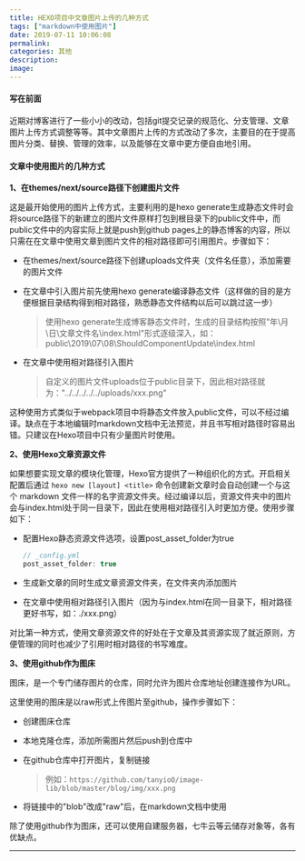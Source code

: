```yaml
---
title: HEXO项目中文章图片上传的几种方式
tags: ["markdown中使用图片"]
date: 2019-07-11 10:06:08
permalink:
categories: 其他
description:
image:
---
```

<p class="description"></p>

#### 写在前面

近期对博客进行了一些小小的改动，包括git提交记录的规范化、分支管理、文章图片上传方式调整等等。其中文章图片上传的方式改动了多次，主要目的在于提高图片分类、替换、管理的效率，以及能够在文章中更方便自由地引用。

#### 文章中使用图片的几种方式

**1、在themes/next/source路径下创建图片文件**

这是最开始使用的图片上传方式，主要利用的是hexo generate生成静态文件时会将source路径下的新建立的图片文件原样打包到根目录下的public文件中，而public文件中的内容实际上就是push到github pages上的静态博客的内容，所以只需在在文章中使用文章到图片文件的相对路径即可引用图片。步骤如下：

<!-- more -->

* 在themes/next/source路径下创建uploads文件夹（文件名任意），添加需要的图片文件

* 在文章中引入图片前先使用hexo generate编译静态文件（这样做的目的是方便根据目录结构得到相对路径，熟悉静态文件结构以后可以跳过这一步）

  > 使用hexo generate生成博客静态文件时，生成的目录结构按照"年\月\日\文章文件名\index.html"形式逐级深入，如：public\2019\07\08\ShouldComponentUpdate\index.html
  >
  > 

* 在文章中使用相对路径引入图片

  > 自定义的图片文件uploads位于public目录下，因此相对路径就为："../../../../../uploads/xxx.png"

这种使用方式类似于webpack项目中将静态文件放入public文件，可以不经过编译。缺点在于本地编辑时markdown文档中无法预览，并且书写相对路径时容易出错。只建议在Hexo项目中只有少量图片时使用。

**2、使用Hexo文章资源文件**

如果想要实现文章的模块化管理，Hexo官方提供了一种组织化的方式。开启相关配置后通过 `hexo new [layout] <title>` 命令创建新文章时会自动创建一个与这个 markdown 文件一样的名字资源文件夹。经过编译以后，资源文件夹中的图片会与index.html处于同一目录下，因此在使用相对路径引入时更加方便。使用步骤如下：

* 配置Hexo静态资源文件选项，设置post_asset_folder为true

  ~~~JavaScript
  // _config.yml
  post_asset_folder: true
  ~~~

* 生成新文章的同时生成文章资源文件夹，在文件夹内添加图片
* 在文章中使用相对路径引入图片（因为与index.html在同一目录下，相对路径更好书写，如：./xxx.png）

对比第一种方式，使用文章资源文件的好处在于文章及其资源实现了就近原则，方便管理的同时也减少了引用时相对路径的书写难度。

**3、使用github作为图床**

图床，是一个专门储存图片的仓库，同时允许为图片仓库地址创建连接作为URL。

这里使用的图床是以raw形式上传图片至github，操作步骤如下：

* 创建图床仓库

* 本地克隆仓库，添加所需图片然后push到仓库中

* 在github仓库中打开图片，复制链接

  > 例如：`https://github.com/tanyioO/image-lib/blob/master/blog/img/xxx.png`

* 将链接中的"blob"改成"raw"后，在markdown文档中使用

除了使用github作为图床，还可以使用自建服务器，七牛云等云储存对象等，各有优缺点。

<hr />
